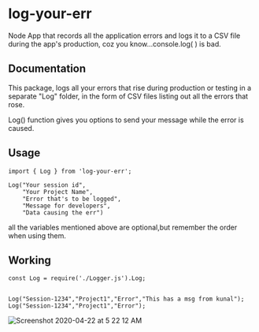 # log-your-err
Node App that records all the application errors and logs it to a CSV file during the app's production, coz you know...console.log( ) is bad.  

## Documentation 

This package, logs all your errors that rise during production or testing in a separate "Log" folder, in the form of CSV files listing out all the errors that rose. 

Log() function gives you options to send your message while the error is caused. 

## Usage 
```` 
import { Log } from 'log-your-err';

Log("Your session id", 
    "Your Project Name", 
    "Error that's to be logged", 
    "Message for developers", 
    "Data causing the err")
````

all the variables mentioned above are optional,but remember the order when using them.  

## Working 

```
const Log = require('./Logger.js').Log;


Log("Session-1234","Project1","Error","This has a msg from kunal");  
Log("Session-1234","Project1","Error");  

```
![Screenshot 2020-04-22 at 5 22 12 AM](https://user-images.githubusercontent.com/31094327/79925968-561e3f00-8459-11ea-9488-ba56e63ba463.png)



